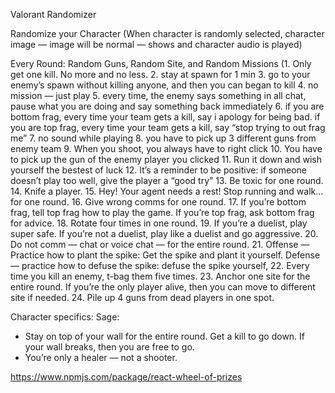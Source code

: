 Valorant Randomizer

Randomize your Character (When character is randomly selected, character image — image will be normal —  shows and character audio is played)

Every Round: Random Guns, Random Site, and Random Missions (1. Only get one kill. No more and no less. 2. stay at spawn for 1 min 3. go to your enemy’s spawn without killing anyone, and then you can began to kill 4. no mission — just play 5. every time, the enemy says something in all chat, pause what you are doing and say something back immediately 6. if you are bottom frag, every time your team gets a kill, say i apology for being bad. if you are top frag, every time your team gets a kill, say “stop trying to out frag me” 7. no sound while playing 8. you have to pick up 3 different guns from enemy team 9. When you shoot, you always have to right click 10. You have to pick up the gun of the enemy player you clicked 11. Run it down and wish yourself the bestest of luck 12. It’s a reminder to be positive: if someone doesn’t play too well, give the player a “good try” 13. Be toxic for one round. 14. Knife a player. 15. Hey! Your agent needs a  rest! Stop running and walk…for one round. 16. Give wrong comms for one round. 17. If you’re bottom frag, tell top frag how to play the game. If you’re top frag, ask bottom frag for advice. 18. Rotate four times in one round. 19. If you’re a duelist, play super safe. If you’re not a duelist, play like a duelist and go aggressive. 20. Do not comm — chat or voice chat — for the entire round. 21. Offense — Practice how to plant the spike: Get the spike and plant it yourself. Defense — practice how to defuse the spike: defuse the spike yourself, 22. Every time you kill an enemy, t-bag them five times. 23. Anchor one site for the entire round. If you’re the only player alive, then you can move to different site if needed. 24. Pile up 4 guns from dead players in one spot. 



Character specifics: 
Sage: 
- Stay on top of your wall for the entire round. Get a kill to go down. If your wall breaks, then you are free to go. 
- You’re only a healer — not a shooter. 


https://www.npmjs.com/package/react-wheel-of-prizes